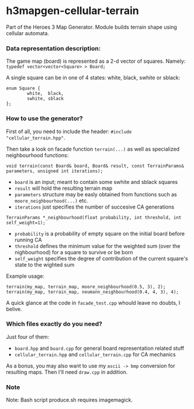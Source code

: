 # h3mapgen-cellular-terrain
Part of the Heroes 3 Map Generator. Module builds terrain shape using cellular automata.




### Data representation description:

The game map (board) is represented as a 2-d vector of squares. Namely: ` typedef vector<vector<Square> > Board; `

A single square can be in one of 4 states: white, black, swhite or sblack:
```
enum Square {
        white,	black,
        swhite,	sblack
};
```








### How to use the generator?

First of all, you need to include the header: `#include "cellular_terrain.hpp"`.

Then take a look on facade function `terrain(...)` as well as specialized neighbourhood functions:
```
void terrain(const Board& board, Board& result, const TerrainParams& parameters, unsigned int iterations);
```
- `board` is an input; meant to contain some swhite and sblack squares
- `result` will hold the resulting terrain map
- `parameters` structure may be easly obtained from functions such as `moore_neighbourhood(...)` etc.
- `iterations` just specifies the number of succesive CA generations




```
TerrainParams *_neighbourhood(float probability, int threshold, int self_weight=1);
```
- `probability` is a probability of empty square on the initial board before running CA
- `threshold` defines the minimum value for the weighted sum (over the nighbourhood) for a square to survive or be born
- `self_weight` specifies the degree of contribution of the current square's state to the wighted sum




Example usage:
```
terrain(my_map, terrain_map, moore_neighbourhood(0.5, 3), 2);
terrain(my_map, terrain_map, neumann_neighbourhood(0.4, 4, 3), 4);
```
A quick glance at the code in `facade_test.cpp` whould leave no doubts, I belive.




### Which files exactly do you need?

Just four of them:
- `board.hpp` and `board.cpp` for general board representation related stuff
- `cellular_terrain.hpp` and `cellular_terrain.cpp` for CA mechanics

As a bonus, you may also want to use my `ascii -> bmp` conversion for resulting maps. Then I'll need `draw.cpp` in addition.





### Note

Note: Bash script produce.sh requires imagemagick.
